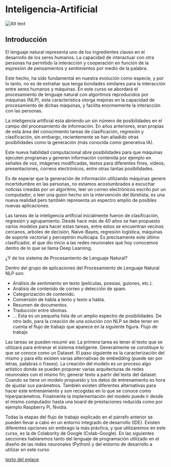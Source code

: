 # Inteligencia-Artificial
<img src="https://github.com/jchaparrop75/Inteligencia-Artificial/blob/main/Banner_CEEE.jpeg" alt="Alt text">

## **Introducción**


El lenguaje natural representa uno de los ingredientes claves en el desarrollo de los seres humanos. La capacidad de interactuar con otra personas ha permitido la interacción y cooperación en función de la expresión de pensamientos y sentimientos por medio de la palabra.

Este hecho, ha sido fundamental en nuestra evolución como especie, y por lo tanto, no es de extrañar que tenga bondades similares para la interacción entre seres humanos y máquinas. En este curso se abordará el procesamiento de lenguaje natural con algoritmos reproducidos por máquinas (NLP), esta característica otorga mejoras en la capacidad de procesamiento de dichas máquinas, y facilita enormemente la interacción con las personas.

La inteligencia artificial esta abriendo un sin número de posibilidades en el campo del procesamiento de información. En años anteriores, eran propias de esta área del conocimiento tareas de clasificación, regresión y clasificación, sin embargo, recientemente se han añadido otras posibilidades como la generación (más conocida como generativa IA). 

Este nueva habilidad computacional abre posibilidades para que máquinas ejecuten programas y generen información contenida por ejemplo en señales de voz, imágenes modificadas, textos para diferentes fines, videos, presentaciones,  correos electrónicos, entre otras tantas posibilidades. 

Es de esperar que la generación de información utilizando máquinas genere incertidumbre en las personas, no estamos acostumbrados a escuchar noticias creadas por un algoritmo, leer un correo electrónicos escrito por un computador, o leer una guion hecho sin la intervención del libretista; es una nueva realidad pero también representa un espectro amplio de posibles nuevas aplicaciones.

Las tareas de la inteligencia artificial inicialmente fueron de clasificación, regresión y agrupamiento. Desde hace más de 40 años se han propuesto varios modelos para hacer estas tareas, entre estos se encuentran vecinos cercanos, arboles de decisión, Naive-Bayes, regresión logística, máquinas de soporte vectorial y perceptrón multicapa. Es precisamente este último clasificador, el que dio inicio a las redes neuronales que hoy conocemos dentro de lo que se llama Deep Learning. 



¿Y de los sistema de Procesamiento de Lenguaje Natural?

Dentro del grupo de aplicaciones  del Procesamiento de Lenguaje Natural NLP son:

* Análisis de sentimiento en texto (películas, poesías, guiones, etc.).
* Análisis de contenido de correo y detección de spam.
* Categorización de contenido.
* Conversión de habla a texto y texto a habla.
* Resumen de documentos.
* Traducción entre idiomas.
* ...
Esta es un pequeña lista de un amplio espectro de posibilidades. De otro lado, para la creación de una solución con NLP se debe tener en cuenta el flujo de trabajo que aparece en la siguiente figura.
Flujo de trabajo

Las tareas se pueden resumir asi:
La primera tarea es tener el texto que se utilizará para entrenar el sistema inteligente. Generalmente se constituye lo que se conoce como un Dataset.
El paso siguiente es la caracterización del mismo y para ello existen varias alternativas de embedding (puede ser por letras, palabras o frases).  La creación del modelo es un proceso algo artístico donde se pueden proponer varias arquitecturas de redes neuronales con el  mismo fin; generar texto a partir del texto del dataset. 
Cuando se tiene un modelo propuesto y los datos de entrenamiento es hora de ajustar sus parámetros. También existen diferentes alternativas para hacer este entrenamiento y son recogidas en lo que se conoce como hiperparámetros. Finalmente la implementación del modelo puede ir desde el mismo computador hasta una board de prestaciones reducida como por ejemplo Raspberry Pi, Nvidia.


Todas la etapas del flujo de trabajo explicado en el párrafo anterior se pueden llevar a cabo en un entorno integrado de desarrollo (IDE). Existen diferentes opciones sin embrago la más práctica, y que utilizaremos en este curso, es la de Colabority de Google (Colab-Google). En las siguientes secciones hablaremos tanto del lenguaje de programación utilizado en el diseño de las redes neuronales (Python) y del entorno de desarrollo a utilizar en este curso

[texto del enlace](https://www.youtube.com/watch?v=PLdecwVnewc)
